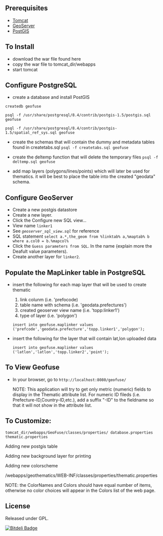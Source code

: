 Prerequisites
-------------
* [Tomcat](http://tomcat.apache.org)
* [GeoServer](http://www.geoserver.org)
* [PostGIS](http://www.postgis.org)

To Install
----------
* download the war file found here
* copy the war file to tomcat_dir/webapps
* start tomcat

Configure PostgreSQL
--------------------
* create a database and install PostGIS

``createdb geofuse``

``psql -f /usr/share/postgresql/8.4/contrib/postgis-1.5/postgis.sql geofuse``

``psql -f /usr/share/postgresql/8.4/contrib/postgis-1.5/spatial_ref_sys.sql geofuse``


* create the schemas that will contain the dummy and metadata tables found in createtabs.sql
``psql -f createtabs.sql geofuse``

* create the deltemp function that will delete the temporary files
``psql -f deltemp.sql geofuse``

* add map layers (polygons/lines/points) which will later be used for thematics. it will be best to place the table into the created "geodata" schema. 

Configure GeoServer
-------------------
* Create a new postgis datastore
* Create a new layer.  
* Click the Configure new SQL view...
* View name ``linker1``
* See *``geoserver_sql_view.sql``* for reference
* SQL statement ``select a.*,the_geom from %linktab% a,%maptab% b where a.col0 = b.%mapcol%``
* Click the ``Guess parameters from SQL``.  In the name {explain more the Deafult value parameters).
* Create another layer for ``linker2``.

Populate the MapLinker table in PostgreSQL
----------------------------------------
* insert the following for each map layer that will be used to create thematic
  1. link colunm (i.e. 'prefocode)
  2. table name with schema (i.e. 'geodata.prefectures')
  3. created geoserver view name (i.e. 'topp:linker1')
  4. type of layer (i.e. 'polygon')
  
  ``insert into geofuse.maplinker values ('prefcode','geodata.prefecture','topp.linker1','polygon');``

* insert the following for the layer that will contain lat,lon uploaded data

  ``insert into geofuse.maplinker values ('latlon','latlon','topp.linker2','point');``

To View Geofuse
----------------------
* In your browser, go to ``http://localhost:8080/geofuse/``

   NOTE: This application will try to get only metric (numeric) fields to
      display in the Thematic attribute list. For numeric ID fileds 
      (i.e. Prefecture-ID,Country-ID,etc.), add a suffix "-ID" to the 
      fieldname so that it will not show in the attribute list.

To Customize:
-------------

``tomcat_dir/webapps/GeoFuse/classes/properties/
database.properties
thematic.properties``


Adding new postgis table

Adding new background layer for printing

Adding new colorscheme


<tomcat dir>/webapps/geothematics/WEB-INF/classes/properties/thematic.properties

NOTE: the ColorNames and Colors should have equal number of items, otherwise
      no color choices will appear in the Colors list of the web page.



License
-------
Released under GPL.

[![Bitdeli Badge](https://d2weczhvl823v0.cloudfront.net/Georepublic/geofuse/trend.png)](https://bitdeli.com/free "Bitdeli Badge")

